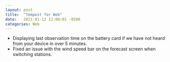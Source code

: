 ```yaml
---
layout: post
title:  "Tempest for Web"
date:   2021-01-12 12:00:01 -0500
categories: Web
---
```


- Displaying last observation time on the battery card if we have not heard from your device in over 5 minutes.
- Fixed an issue with the wind speed bar on the forecast screen when switching stations.
